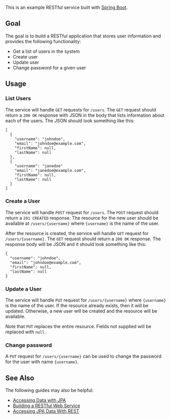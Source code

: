 This is an example RESTful service built with [Spring Boot]( https://projects.spring.io/spring-boot/).

## Goal

The goal is to build a RESTful application that stores user information and provides the following functionality:

* Get a list of users in the system
* Create user
* Update user
* Change password for a given user

## Usage

### List Users

The service will handle `GET` requests for `/users`. The `GET` request should return a `200 OK` response with JSON in the body that lists information about each of the users. The JSON should look something like this:

```
[
  {
    "username": "johndoe",
    "email": "johndoe@example.com",
    "firstName": null,
    "lastName": null
  },
  {
    "username": "janedoe"
    "email": "janedoe@example.com",
    "firstName": null,
    "lastName": null
  }
]
```

### Create a User

The service will handle `POST` request for `/users`. The `POST` request should return a `201 CREATED` response. The resource for the new user should be available at `/users/{username}` where `{username}` is the name of the user.

After the resource is created, the service will handle `GET` request for `/users/{username}`. The `GET` request should return a `200 OK` response. The response body will be JSON and it should look something like this:

```
{
  "username": "johndoe",
  "email": "johndoe@example.com",
  "firstName": null,
  "lastName": null
}
```

### Update a User

The service will handle `PUT` request for `/users/{username}` where `{username}` is the name of the user. If the resource already exists, then it will be updated. Otherwise, a new user will be created and the resource will be available.

Note that `PUT` replaces the entire resource. Fields not supplied will be replaced with `null`. 

### Change password

A `PUT` request for `/users/{username}` can be used to change the password for the user with name `{username}`.

## See Also

The following guides may also be helpful:

* [Accessing Data with JPA](https://spring.io/guides/gs/accessing-data-jpa/)
* [Building a RESTful Web Service](https://spring.io/guides/gs/rest-service/)
* [Accessing JPA Data With REST](https://spring.io/guides/gs/accessing-data-rest/)
